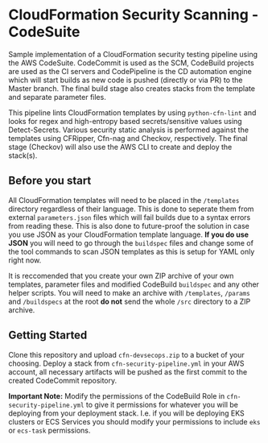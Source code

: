 # CloudFormation Security Scanning - CodeSuite 
Sample implementation of a CloudFormation security testing pipeline using the AWS CodeSuite. CodeCommit is used as the SCM, CodeBuild projects are used as the CI servers and CodePipeline is the CD automation engine which will start builds as new code is pushed (directly or via PR) to the Master branch. The final build stage also creates stacks from the template and separate parameter files.

This pipeline lints CloudFormation templates by using `python-cfn-lint` and looks for regex and high-entropy based secrets/sensitive values using Detect-Secrets. Various security static analysis is performed against the templates using CFRipper, Cfn-nag and Checkov, respectively. The final stage (Checkov) will also use the AWS CLI to create and deploy the stack(s).

## Before you start
All CloudFormation templates will need to be placed in the `/templates` directory regardless of their language. This is done to seperate them from external `parameters.json` files which will fail builds due to a syntax errors from reading these. This is also done to future-proof the solution in case you use JSON as your CloudFormation template language. **If you do use JSON** you will need to go through the `buildspec` files and change some of the tool commands to scan JSON templates as this is setup for YAML only right now.

It is reccomended that you create your own ZIP archive of your own templates, parameter files and modified CodeBuild `buildspec` and any other helper scripts. You will need to make an archive with `/templates`, `/params` and `/buildspecs` at the root **do not** send the whole `/src` directory to a ZIP archive.

## Getting Started
Clone this repository and upload `cfn-devsecops.zip` to a bucket of your choosing. Deploy a stack from `cfn-security-pipeline.yml` in your AWS account, all necessary artifacts will be pushed as the first commit to the created CodeCommit repository. 

**Important Note:** Modify the permissions of the CodeBuild Role in `cfn-security-pipeline.yml` to give it permissions for whatever you will be deploying from your deployment stack. I.e. if you will be deploying EKS clusters or ECS Services you should modify your permissions to include `eks` or `ecs-task` permissions.